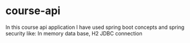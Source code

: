 # course-api
In this course api application I have used spring boot concepts and spring security like: In memory data base, H2 JDBC connection 
